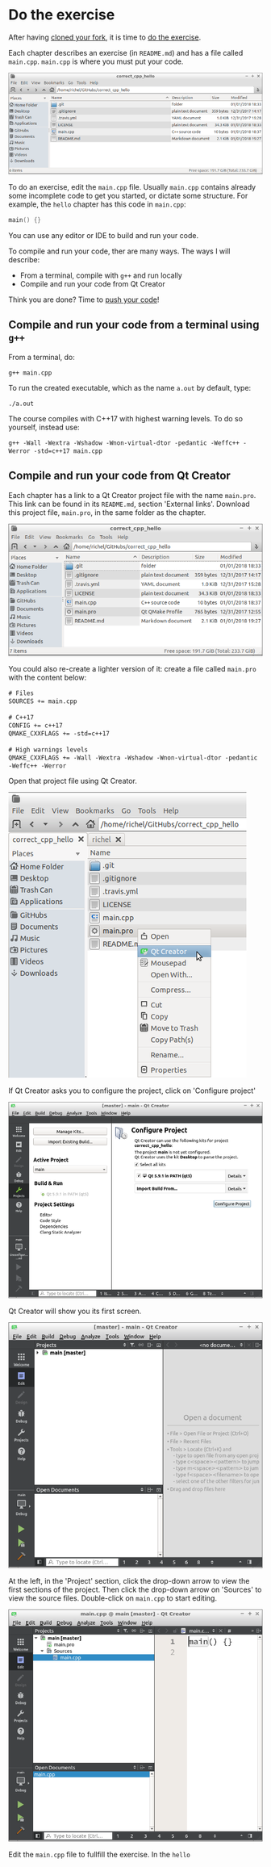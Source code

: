 # Do the exercise

After having [cloned your fork](clone_your_fork.md), it is time to [do the exercise](do_the_exercise.md).

Each chapter describes an exercise (in `README.md`) 
and has a file called `main.cpp`. 
`main.cpp` is where you must put your code. 

![Content of the 'hello' chapter's folder](pics/hello_folder.png)

To do an exercise, edit the `main.cpp` file. 
Usually `main.cpp` contains already some incomplete code to get you started, or dictate some structure. 
For example, the `hello` chapter has this code in `main.cpp`:

```c++
main() {}
```

You can use any editor or IDE to build and run your code. 

To compile and run your code, ther are many ways. The ways I will describe:

 * From a terminal, compile with `g++` and run locally
 * Compile and run your code from Qt Creator

Think you are done? Time to [push your code](push_your_code.md)!

## Compile and run your code from a terminal using `g++`

From a terminal, do:

```
g++ main.cpp
```

To run the created executable, which as the name `a.out` by default, type:

```
./a.out
```

The course compiles with C++17 with highest warning levels. To do so yourself, instead use:

```
g++ -Wall -Wextra -Wshadow -Wnon-virtual-dtor -pedantic -Weffc++ -Werror -std=c++17 main.cpp
```

## Compile and run your code from Qt Creator

Each chapter has a link to a Qt Creator project file with the name `main.pro`. 
This link can be found in its `README.md`, section 'External links'.
Download this project file, `main.pro`, in the same folder as the chapter.

![Location of the main.pro file](pics/pro_file.png)

You could also re-create a lighter version of it: create a file called `main.pro` with the content below:

```
# Files
SOURCES += main.cpp

# C++17
CONFIG += c++17
QMAKE_CXXFLAGS += -std=c++17

# High warnings levels
QMAKE_CXXFLAGS += -Wall -Wextra -Wshadow -Wnon-virtual-dtor -pedantic -Weffc++ -Werror
```

Open that project file using Qt Creator.

![Open the main.pro file using Qt Creator](pics/open_pro_file.png)

If Qt Creator asks you to configure the project, click on 'Configure project'

![Let Qt Creator configure the project](pics/qt_creator_configure_project.png)

Qt Creator will show you its first screen.

![Qt Creator first screen](pics/qt_creator_first.png)

At the left, in the 'Project' section, click the drop-down arrow to view the first sections of the project.
Then click the drop-down arrow on 'Sources' to view the source files. Double-click on `main.cpp` to start editing.

![Qt Creator editing main.cpp](pics/qt_creator_main.png)

Edit the `main.cpp` file to fullfill the exercise. In the `hello`